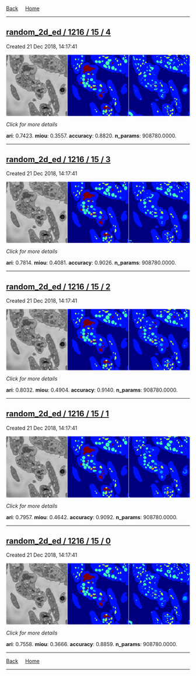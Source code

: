 
[Back](..)&nbsp;&nbsp;&nbsp;&nbsp;&nbsp;[Home](https://leapmanlab.github.io/snapshots)

---

<div class="summary"><a href="4"><h2>random_2d_ed / 1216 / 15 / 4</h2></a><p>Created 21 Dec 2018, 14:17:41
</p><a href="4"><img src="4/media/summary.png" align="center"></a><p>
<i>Click for more details</i>
</p></div>

**ari**: 0.7423. **miou**: 0.3557. **accuracy**: 0.8820. **n_params**: 908780.0000. 

---

<div class="summary"><a href="3"><h2>random_2d_ed / 1216 / 15 / 3</h2></a><p>Created 21 Dec 2018, 14:17:41
</p><a href="3"><img src="3/media/summary.png" align="center"></a><p>
<i>Click for more details</i>
</p></div>

**ari**: 0.7814. **miou**: 0.4081. **accuracy**: 0.9026. **n_params**: 908780.0000. 

---

<div class="summary"><a href="2"><h2>random_2d_ed / 1216 / 15 / 2</h2></a><p>Created 21 Dec 2018, 14:17:41
</p><a href="2"><img src="2/media/summary.png" align="center"></a><p>
<i>Click for more details</i>
</p></div>

**ari**: 0.8032. **miou**: 0.4904. **accuracy**: 0.9140. **n_params**: 908780.0000. 

---

<div class="summary"><a href="1"><h2>random_2d_ed / 1216 / 15 / 1</h2></a><p>Created 21 Dec 2018, 14:17:41
</p><a href="1"><img src="1/media/summary.png" align="center"></a><p>
<i>Click for more details</i>
</p></div>

**ari**: 0.7957. **miou**: 0.4642. **accuracy**: 0.9092. **n_params**: 908780.0000. 

---

<div class="summary"><a href="0"><h2>random_2d_ed / 1216 / 15 / 0</h2></a><p>Created 21 Dec 2018, 14:17:41
</p><a href="0"><img src="0/media/summary.png" align="center"></a><p>
<i>Click for more details</i>
</p></div>

**ari**: 0.7558. **miou**: 0.3666. **accuracy**: 0.8859. **n_params**: 908780.0000. 

---

[Back](..)&nbsp;&nbsp;&nbsp;&nbsp;&nbsp;[Home](https://leapmanlab.github.io/snapshots)

---